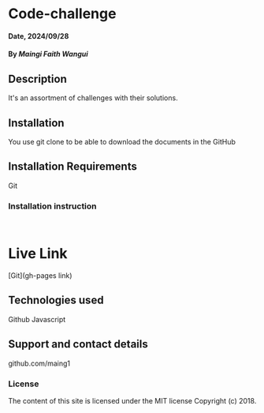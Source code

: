 # Code-challenge
#### Date, 2024/09/28

#### By *Maingi Faith Wangui*

## Description
It's an assortment of challenges with their solutions.

## Installation
You use git clone to be able to download the documents in the GitHub

## Installation Requirements
Git

### Installation instruction
```


```

# Live Link
[Git](gh-pages link)

## Technologies used
Github
Javascript

## Support and contact details
github.com/maing1

### License
The content of this site is licensed under the MIT license
Copyright (c) 2018.
